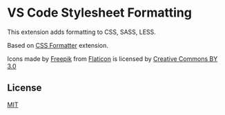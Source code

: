# VS Code Stylesheet Formatting

This extension adds formatting to CSS, SASS, LESS. 

Based on [CSS Formatter](https://marketplace.visualstudio.com/items?itemName=aeschli.vscode-css-formatter) extension.

Icons made by [Freepik](http://www.freepik.com) from [Flaticon](http://www.flaticon.com) is licensed by [Creative Commons BY 3.0](http://creativecommons.org/licenses/by/3.0/)

## License
[MIT](LICENSE)